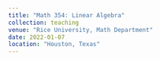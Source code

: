```yaml
---
title: "Math 354: Linear Algebra"
collection: teaching
venue: "Rice University, Math Department"
date: 2022-01-07
location: "Houston, Texas"
---
```


